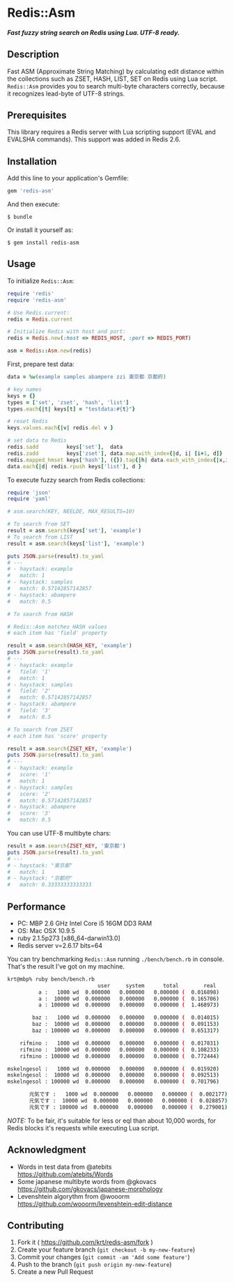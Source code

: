 # Redis::Asm

##### Fast fuzzy string search on Redis using Lua. UTF-8 ready.

## Description
Fast ASM (Approximate String Matching) by calculating edit distance within the collections such as ZSET, HASH, LIST, SET on Redis using Lua script.  
`Redis::Asm` provides you to search multi-byte characters correctly, because it recognizes lead-byte of UTF-8 strings.

## Prerequisites
This library requires a Redis server with Lua scripting support (EVAL and EVALSHA commands). This support was added in Redis 2.6.

## Installation

Add this line to your application's Gemfile:

```ruby
gem 'redis-asm'
```

And then execute:

    $ bundle

Or install it yourself as:

    $ gem install redis-asm

## Usage

To initialize `Redis::Asm`:
```ruby
require 'redis'
require 'redis-asm'

# Use Redis.current:
redis = Redis.current

# Initialize Redis with host and port:
redis = Redis.new(:host => REDIS_HOST, :port => REDIS_PORT)

asm = Redis::Asm.new(redis)
```


First, prepare test data:
```ruby
data = %w(example samples abampere zzi 東京都 京都府)

# key names
keys = {}
types = ['set', 'zset', 'hash', 'list']
types.each{|t| keys[t] = "testdata:#{t}"}

# reset Redis
keys.values.each{|v| redis.del v }

# set data to Redis
redis.sadd         keys['set'],  data
redis.zadd         keys['zset'], data.map.with_index{|d, i| [i+1, d]} 
redis.mapped_hmset keys['hash'], ({}).tap{|h| data.each_with_index{|x,i| h[i+1] = x}}
data.each{|d| redis.rpush keys['list'], d }
```

To execute fuzzy search from Redis collections:
```ruby
require 'json'
require 'yaml'

# asm.search(KEY, NEELDE, MAX_RESULTS=10)

# To search from SET
result = asm.search(keys['set'], 'example')
# To search from LIST
result = asm.search(keys['list'], 'example')

puts JSON.parse(result).to_yaml
# ---
# - haystack: example
#   match: 1
# - haystack: samples
#   match: 0.57142857142857
# - haystack: abampere
#   match: 0.5

# To search from HASH

# Redis::Asm matches HASH values
# each item has 'field' property

result = asm.search(HASH_KEY, 'example')
puts JSON.parse(result).to_yaml
# ---
# - haystack: example
#   field: '1'
#   match: 1
# - haystack: samples
#   field: '2'
#   match: 0.57142857142857
# - haystack: abampere
#   field: '3'
#   match: 0.5

# To search from ZSET
# each item has 'score' property

result = asm.search(ZSET_KEY, 'example')
puts JSON.parse(result).to_yaml
# ---
# - haystack: example
#   score: '1'
#   match: 1
# - haystack: samples
#   score: '2'
#   match: 0.57142857142857
# - haystack: abampere
#   score: '3'
#   match: 0.5
```
You can use UTF-8 multibyte chars:
```ruby
result = asm.search(ZSET_KEY, '東京都')
puts JSON.parse(result).to_yaml
# ---
# - haystack: "東京都"
#   match: 1
# - haystack: "京都府"
#   match: 0.33333333333333
```
## Performance

 - PC: MBP 2.6 GHz Intel Core i5 16GM DD3 RAM
 - OS: Mac OSX 10.9.5
 - ruby 2.1.5p273 [x86_64-darwin13.0]
 - Redis server v=2.6.17 bits=64

You can try benchmarking `Redis::Asm` running `./bench/bench.rb` in console.  
That's the result I've got on my machine.
```sh
krt@mbp% ruby bench/bench.rb
                             user     system      total        real
          a :   1000 wd  0.000000   0.000000   0.000000 (  0.016898)
          a :  10000 wd  0.000000   0.000000   0.000000 (  0.165706)
          a : 100000 wd  0.000000   0.000000   0.000000 (  1.468973)

        baz :   1000 wd  0.000000   0.000000   0.000000 (  0.014015)
        baz :  10000 wd  0.000000   0.000000   0.000000 (  0.091153)
        baz : 100000 wd  0.000000   0.000000   0.000000 (  0.651317)

    rifmino :   1000 wd  0.000000   0.000000   0.000000 (  0.017831)
    rifmino :  10000 wd  0.000000   0.000000   0.000000 (  0.108233)
    rifmino : 100000 wd  0.000000   0.000000   0.000000 (  0.772444)

mskelngesol :   1000 wd  0.000000   0.000000   0.000000 (  0.015920)
mskelngesol :  10000 wd  0.000000   0.000000   0.000000 (  0.092513)
mskelngesol : 100000 wd  0.000000   0.000000   0.000000 (  0.701796)

       元気です :   1000 wd  0.000000   0.000000   0.000000 (  0.002177)
       元気です :  10000 wd  0.000000   0.000000   0.000000 (  0.028857)
       元気です : 100000 wd  0.000000   0.000000   0.000000 (  0.279001)
```
*NOTE:* To be fair, it's suitable for less or eql than about 10,000 words, for Redis blocks it's requests while executing Lua script.

## Acknowledgment

 - Words in test data from @atebits  
https://github.com/atebits/Words  
 - Some japanese multibyte words from @gkovacs  
https://github.com/gkovacs/japanese-morphology
 - Levenshtein algorythm from @wooorm  
https://github.com/wooorm/levenshtein-edit-distance

## Contributing

1. Fork it ( https://github.com/krt/redis-asm/fork )
2. Create your feature branch (`git checkout -b my-new-feature`)
3. Commit your changes (`git commit -am 'Add some feature'`)
4. Push to the branch (`git push origin my-new-feature`)
5. Create a new Pull Request
